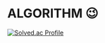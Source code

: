 # ALGORITHM 😉

[![Solved.ac Profile](http://mazassumnida.wtf/api/v2/generate_badge?boj=hyunjun5959)](https://solved.ac/hyunjun5959/)
